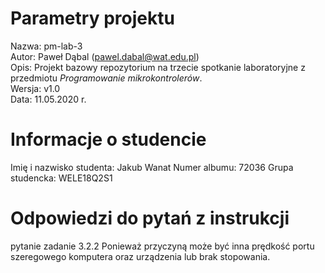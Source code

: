 # Parametry projektu

Nazwa: pm-lab-3  
Autor: Paweł Dąbal (pawel.dabal@wat.edu.pl)  
Opis: Projekt bazowy repozytorium na trzecie spotkanie laboratoryjne z przedmiotu _Programowanie mikrokontrolerów_.  
Wersja: v1.0  
Data: 11.05.2020 r.

# Informacje o studencie

Imię i nazwisko studenta: Jakub Wanat 
Numer albumu: 72036
Grupa studencka: WELE18Q2S1

# Odpowiedzi do pytań z instrukcji
pytanie zadanie 3.2.2 
Ponieważ przyczyną może być inna prędkość portu szeregowego komputera oraz urządzenia lub brak stopowania.
